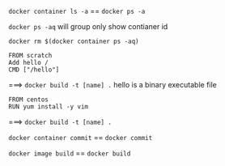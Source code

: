 `docker container ls -a` == `docker ps -a`

`docker ps -aq` will group only show contianer id

`docker rm $(docker container ps -aq)` 

```
FROM scratch
Add hello /
CMD ["/hello"]
```
===> ```docker build -t [name] .```
hello is a binary executable file

```
FROM centos
RUN yum install -y vim
```
===> `docker build -t [name] .`


```docker container commit``` == ```docker commit```

```docker image build``` == ```docker build```
